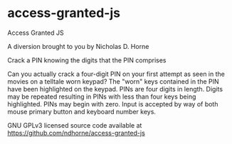 # access-granted-js
Access Granted JS

A diversion brought to you by Nicholas D. Horne

Crack a PIN knowing the digits that the PIN comprises

Can you actually crack a four-digit PIN on your
first attempt as seen in the movies on a telltale
worn keypad? The "worn" keys contained in the
PIN have been highlighted on the keypad. PINs
are four digits in length. Digits may be repeated
resulting in PINs with less than four keys being
highlighted. PINs may begin with zero. Input is
accepted by way of both mouse primary button
and keyboard number keys.

GNU GPLv3 licensed source code available at
https://github.com/ndhorne/access-granted-js
